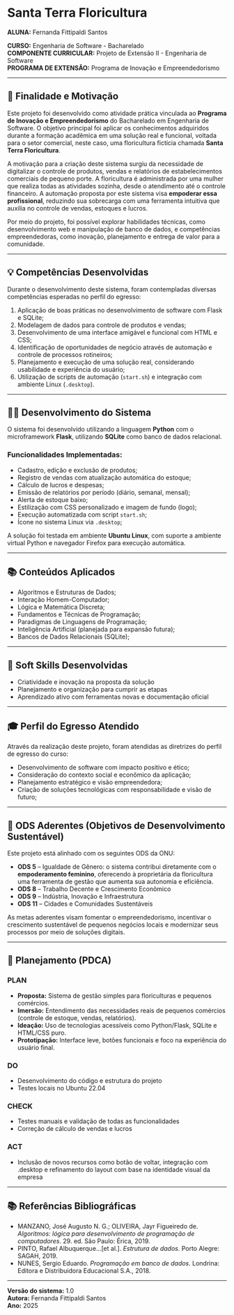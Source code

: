 
# Santa Terra Floricultura

**ALUNA:** Fernanda Fittipaldi Santos

**CURSO:** Engenharia de Software - Bacharelado  
**COMPONENTE CURRICULAR:** Projeto de Extensão II - Engenharia de Software  
**PROGRAMA DE EXTENSÃO:** Programa de Inovação e Empreendedorismo

---

## 🎯 Finalidade e Motivação
Este projeto foi desenvolvido como atividade prática vinculada ao **Programa de Inovação e Empreendedorismo** do Bacharelado em Engenharia de Software. O objetivo principal foi aplicar os conhecimentos adquiridos durante a formação acadêmica em uma solução real e funcional, voltada para o setor comercial, neste caso, uma floricultura fictícia chamada **Santa Terra Floricultura**.

A motivação para a criação deste sistema surgiu da necessidade de digitalizar o controle de produtos, vendas e relatórios de estabelecimentos comerciais de pequeno porte. A floricultura é administrada por uma mulher que realiza todas as atividades sozinha, desde o atendimento até o controle financeiro. A automação proposta por este sistema visa **empoderar essa profissional**, reduzindo sua sobrecarga com uma ferramenta intuitiva que auxilia no controle de vendas, estoques e lucros.

Por meio do projeto, foi possível explorar habilidades técnicas, como desenvolvimento web e manipulação de banco de dados, e competências empreendedoras, como inovação, planejamento e entrega de valor para a comunidade.

---

## 💡 Competências Desenvolvidas

Durante o desenvolvimento deste sistema, foram contempladas diversas competências esperadas no perfil do egresso:

1. Aplicação de boas práticas no desenvolvimento de software com Flask e SQLite;
2. Modelagem de dados para controle de produtos e vendas;
3. Desenvolvimento de uma interface amigável e funcional com HTML e CSS;
4. Identificação de oportunidades de negócio através de automação e controle de processos rotineiros;
5. Planejamento e execução de uma solução real, considerando usabilidade e experiência do usuário;
6. Utilização de scripts de automação (`start.sh`) e integração com ambiente Linux (`.desktop`).

---

## 👩‍💻 Desenvolvimento do Sistema

O sistema foi desenvolvido utilizando a linguagem **Python** com o microframework **Flask**, utilizando **SQLite** como banco de dados relacional.

### Funcionalidades Implementadas:
- Cadastro, edição e exclusão de produtos;
- Registro de vendas com atualização automática do estoque;
- Cálculo de lucros e despesas;
- Emissão de relatórios por período (diário, semanal, mensal);
- Alerta de estoque baixo;
- Estilização com CSS personalizado e imagem de fundo (logo);
- Execução automatizada com script `start.sh`;
- Ícone no sistema Linux via `.desktop`;

A solução foi testada em ambiente **Ubuntu Linux**, com suporte a ambiente virtual Python e navegador Firefox para execução automática.

---

## 📚 Conteúdos Aplicados

- Algoritmos e Estruturas de Dados;
- Interação Homem-Computador;
- Lógica e Matemática Discreta;
- Fundamentos e Técnicas de Programação;
- Paradigmas de Linguagens de Programação;
- Inteligência Artificial (planejada para expansão futura);
- Bancos de Dados Relacionais (SQLite);

---

## 🧠 Soft Skills Desenvolvidas
- Criatividade e inovação na proposta da solução
- Planejamento e organização para cumprir as etapas
- Aprendizado ativo com ferramentas novas e documentação oficial

---

## 🎓 Perfil do Egresso Atendido
Através da realização deste projeto, foram atendidas as diretrizes do perfil de egresso do curso:

- Desenvolvimento de software com impacto positivo e ético;
- Consideração do contexto social e econômico da aplicação;
- Planejamento estratégico e visão empreendedora;
- Criação de soluções tecnológicas com responsabilidade e visão de futuro;

---

## 📝 ODS Aderentes (Objetivos de Desenvolvimento Sustentável)

Este projeto está alinhado com os seguintes ODS da ONU:

- **ODS 5** – Igualdade de Gênero: o sistema contribui diretamente com o **empoderamento feminino**, oferecendo à proprietária da floricultura uma ferramenta de gestão que aumenta sua autonomia e eficiência.
- **ODS 8** – Trabalho Decente e Crescimento Econômico
- **ODS 9** – Indústria, Inovação e Infraestrutura
- **ODS 11** – Cidades e Comunidades Sustentáveis

As metas aderentes visam fomentar o empreendedorismo, incentivar o crescimento sustentável de pequenos negócios locais e modernizar seus processos por meio de soluções digitais.

---

## 📆 Planejamento (PDCA)

### PLAN
- **Proposta:** Sistema de gestão simples para floriculturas e pequenos comércios.
- **Imersão:** Entendimento das necessidades reais de pequenos comércios (controle de estoque, vendas, relatórios).
- **Ideação:** Uso de tecnologias acessíveis como Python/Flask, SQLite e HTML/CSS puro.
- **Prototipação:** Interface leve, botões funcionais e foco na experiência do usuário final.

### DO
- Desenvolvimento do código e estrutura do projeto
- Testes locais no Ubuntu 22.04

### CHECK
- Testes manuais e validação de todas as funcionalidades
- Correção de cálculo de vendas e lucros

### ACT
- Inclusão de novos recursos como botão de voltar, integração com .desktop e refinamento do layout com base na identidade visual da empresa

---

## 📚 Referências Bibliográficas

- MANZANO, José Augusto N. G.; OLIVEIRA, Jayr Figueiredo de. *Algoritmos: lógica para desenvolvimento de programação de computadores*. 29. ed. São Paulo: Érica, 2019.
- PINTO, Rafael Albuquerque...[et al.]. *Estrutura de dados*. Porto Alegre: SAGAH, 2019.
- NUNES, Sergio Eduardo. *Programação em banco de dados*. Londrina: Editora e Distribuidora Educacional S.A., 2018.

---

**Versão do sistema:** 1.0  
**Autora:** Fernanda Fittipaldi Santos  
**Ano:** 2025
